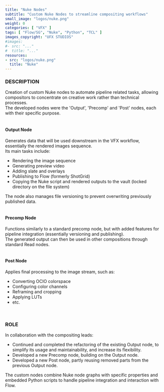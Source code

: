 ```yaml
---
title: "Nuke Nodes"
subtitle: "Custom Nuke Nodes to streamline compositing workflows"
small_image: "logos/nuke.png"
weight: 0
categories: [ "VFX" ]
tags: [ "Flow/SG", "Nuke", "Python", "TCL" ]
images_copyright: "UFX STUDIOS"
#images:
#- src: "..."
#  title: "..."
resources:
- src: "logos/nuke.png"
  title: "Nuke"
---
```


<h3>DESCRIPTION</h3>
Creation of custom Nuke nodes to automate pipeline related tasks, allowing compositors to concentrate on creative work rather than technical processes.<br>
The developed nodes were the 'Output', 'Precomp' and 'Post' nodes, each with their specific purpose.<br>
<br>

<h4>Output Node</h4>
Generates data that will be used downstream in the VFX workflow, essentially the rendered images sequence.<br>
Its main tasks include:
<ul>
<li>Rendering the image sequence</li>
<li>Generating preview video</li>
<li>Adding slate and overlays</li>
<li>Publishing to Flow (formerly ShotGrid)</li>
<li>Copying the Nuke script and rendered outputs to the vault (locked directory on the file system)</li>
</ul>
The node also manages file versioning to prevent overwriting previously published data.<br>
<br>

<h4>Precomp Node</h4>
Functions similarly to a standard precomp node, but with added features for pipeline integration (essentially versioning and publishing).<br>
The generated output can then be used in other compositions through standard Read nodes.<br>
<br>

<h4>Post Node</h4>
Applies final processing to the image stream, such as:<br>
<ul>
<li>Converting OCIO colorspace</li>
<li>Configuring color channels</li>
<li>Reframing and cropping</li>
<li>Applying LUTs</li>
<li>etc.</li>
</ul>
<br>

<h3>ROLE</h3>
In collaboration with the compositing leads:
<ul>
<li>Continued and completed the refactoring of the existing Output node, to simplify its usage and maintainability, and increase its flexibility.</li>
<li>Developed a new Precomp node, building on the Output node.</li>
<li>Developed a new Post node, partly reusing removed parts from the previous Output node.</li>
</ul>
The custom nodes combine Nuke node graphs with specific properties and embedded Python scripts to handle pipeline integration and interaction with Flow.<br>
